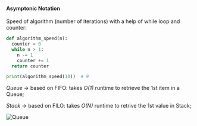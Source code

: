 #### Asymptonic Notation

Speed of algorithm (number of iterations) with a help of while loop and counter:

```python
def algorithm_speed(n):
  counter = 0
  while n > 1:
    n -= 1
    counter += 1
  return counter

print(algorithm_speed(10))  # 9
```


_Queue_ -> based on FIFO: takes _O(1)_ runtime to retrieve the 1st item in a Queue;

_Stack_ -> based on FILO: takes _O(N)_ runtime to retrive the 1st value in Stack;


![Queue](https://github.com/user-attachments/assets/8ccc6a32-8abb-482e-bbe8-f01db3ce07df)



```python


```

